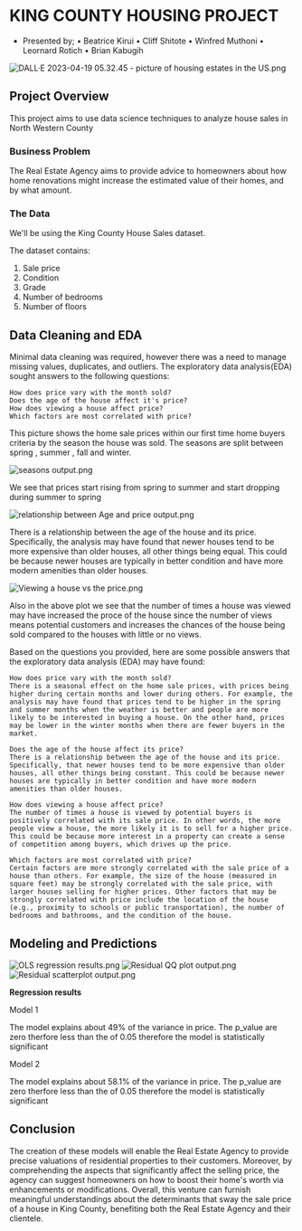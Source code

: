 # KING COUNTY HOUSING PROJECT 
* Presented by;
    • Beatrice Kirui
    • Cliff Shitote
    • Winfred Muthoni
    • Leornard Rotich
    • Brian Kabugih

![DALL·E 2023-04-19 05.32.45](https://github.com/WinnieKabuya/dsc-phase-2-project-v2-3/blob/main/DALL%C2%B7E%202023-04-19%2005.32.45%20-%20picture%20of%20housing%20estates%20in%20the%20US.png) - picture of housing estates in the US.png

## Project Overview

This project aims to use data science techniques to analyze house sales in North Western County

### Business Problem

The Real Estate Agency aims to provide advice to homeowners about how home renovations might increase the estimated value of their homes, and by what amount.

### The Data

We'll be using the King County House Sales dataset.

The dataset contains:
1. Sale price
2. Condition
3. Grade
4. Number of bedrooms
5. Number of floors

## Data Cleaning and EDA

Minimal data cleaning was required, however there was a need to manage missing values,  duplicates, and outliers.
The exploratory data analysis(EDA) sought answers to the following questions:

    How does price vary with the month sold?
    Does the age of the house affect it's price?
    How does viewing a house affect price?
    Which factors are most correlated with price?

This picture shows the home sale prices within our first time home buyers criteria by the season the house was sold. The seasons are split between spring , summer , fall  and winter. 

![seasons output.png](https://github.com/Leon380/dsc-phase-2-project-v2-3/blob/main/seasons%20output.png)

We see that prices start rising from spring to summer and start dropping during summer to spring

![relationship between Age and price output.png](https://github.com/Leon380/dsc-phase-2-project-v2-3/blob/main/relationship%20between%20Age%20and%20price%20output.png)

There is a relationship between the age of the house and its price. Specifically, the analysis may have found that newer houses tend to be more expensive than older houses, all other things being equal. This could be because newer houses are typically in better condition and have more modern amenities than older houses.

![Viewing a house vs the price.png](https://github.com/Leon380/dsc-phase-2-project-v2-3/blob/main/Viewing%20a%20house%20vs%20the%20price.png)

Also in the above plot we see that the number of times a house was viewed may have increased the proce of the house since the number of views means potential customers and increases the chances of the house being sold compared to the houses with little or no views.

Based on the questions you provided, here are some possible answers that the exploratory data analysis (EDA) may have found:

    How does price vary with the month sold?
    There is a seasonal effect on the home sale prices, with prices being higher during certain months and lower during others. For example, the analysis may have found that prices tend to be higher in the spring and summer months when the weather is better and people are more likely to be interested in buying a house. On the other hand, prices may be lower in the winter months when there are fewer buyers in the market.

    Does the age of the house affect its price?
    There is a relationship between the age of the house and its price. Specifically, that newer houses tend to be more expensive than older houses, all other things being constant. This could be because newer houses are typically in better condition and have more modern amenities than older houses.

    How does viewing a house affect price?
    The number of times a house is viewed by potential buyers is positively correlated with its sale price. In other words, the more people view a house, the more likely it is to sell for a higher price. This could be because more interest in a property can create a sense of competition among buyers, which drives up the price.

    Which factors are most correlated with price?
    Certain factors are more strongly correlated with the sale price of a house than others. For example, the size of the house (measured in square feet) may be strongly correlated with the sale price, with larger houses selling for higher prices. Other factors that may be strongly correlated with price include the location of the house (e.g., proximity to schools or public transportation), the number of bedrooms and bathrooms, and the condition of the house.

  ## Modeling and Predictions
  ![OLS regression results.png](https://github.com/Leon380/dsc-phase-2-project-v2-3/blob/main/OLS%20regression%20results.png)
  ![Residual QQ plot output.png](https://github.com/Leon380/dsc-phase-2-project-v2-3/blob/main/Residual%20QQ%20plot%20output.png)
  ![Residual scatterplot output.png](https://github.com/Leon380/dsc-phase-2-project-v2-3/blob/main/Residual%20scatterplot%20output.png)

  **Regression results**
  
  Model 1
  
  The model explains about 49% of the variance in price.
  The p_value  are zero therfore  less than the of 0.05 therefore the model is statistically significant
  
  Model 2
  
  The model explains about 58.1% of the variance in price.
  The p_value  are zero therfore  less than the of 0.05 therefore the model is statistically significant

  ## Conclusion
  The creation of these models will enable the Real Estate Agency to provide precise valuations of residential properties to their customers. Moreover, by comprehending the aspects that significantly affect the selling price, the agency can suggest homeowners on how to boost their home's worth via enhancements or modifications. Overall, this venture can furnish meaningful understandings about the determinants that sway the sale price of a house in King County, benefiting both the Real Estate Agency and their clientele.

